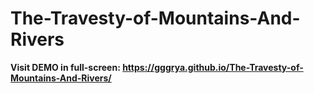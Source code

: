 # The-Travesty-of-Mountains-And-Rivers
**Visit DEMO in full-screen: https://gggrya.github.io/The-Travesty-of-Mountains-And-Rivers/**
